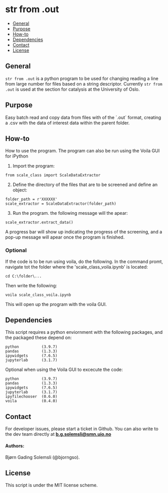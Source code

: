 # str from .out


* [General](#general-info)
* [Purpose](#purpose)
* [How-to](#how-to)
* [Dependencies](#Dependencies)
* [Contact](#Contact)
* [License](#License)


## General

`str from .out` is a python program to be used for 
changing reading a line from large number for files based on a string descriptor.
Currently `str from .out` is used at the section for catalysis at
the University of Oslo.

## Purpose

Easy batch read and copy data from files with of the ´.out´ format, creating a .csv with the data of interest data within the parent folder.


## How-to
How to use the program. The program can also be run using the Voila GUI for iPython


1. Import the program:
```
from scale_class import ScaleDataExtractor
```
2. Define the directory of the files that are to be screened and define an object:
```
folder_path = r'XXXXXX'
scale_extractor = ScaleDataExtractor(folder_path)
```
3. Run the program. the following message will the apear:
```
scale_extractor.extract_data()
```

A progress bar will show up indicating the progress of the screening, and a pop-up message will apear once the program is finished.

### Optional

If the code is to be run using voila, do the following. In the command promt, navigate tot the folder where the 'scale_class_voila.ipynb' is located:
```
cd C:\folder\...
```
Then write the following:
```
voila scale_class_voila.ipynb
```
This will open up the program with the voila GUI.

## Dependencies
This script requires a python enviornment with the following packages, and the packaged these depend on:
```
python          (3.9.7)
pandas          (1.3.3)
ipywidgets      (7.6.5)
jupyterlab      (3.1.7)
```

Optional when using the Voila GUI to excecute the code:
```
python          (3.9.7)
pandas          (1.3.3)
ipywidgets      (7.6.5)
jupyterlab      (3.1.7)
ipyfilechooser  (0.6.0)
voila           (0.4.0)
```

## Contact

For developer issues, please start a ticket in Github. You can also write to the dev team directly at  **b.g.solemsli@smn.uio.no**
#### Authors: 
Bjørn Gading Solemsli (@bjorngso).

## License
This script is under the MIT license scheme. 



